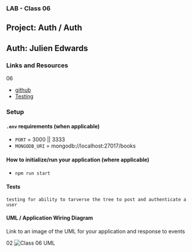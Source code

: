 ### LAB - Class 06

## Project: Auth / Auth
## Auth: Julien Edwards

### Links and Resources


06

- [github]()
- [Testing]() 

### Setup

#### `.env` requirements (when applicable)

- `PORT` = 3000 || 3333
- `MONGODB_URI` = mongodb://localhost:27017/books


#### How to initialize/run your application (where applicable)

- `npm run start`

#### Tests

    testing for ability to tarverse the tree to post and authenticate a user

#### UML / Application Wiring Diagram

Link to an image of the UML for your application and response to events


02
![Class 06 UML]()